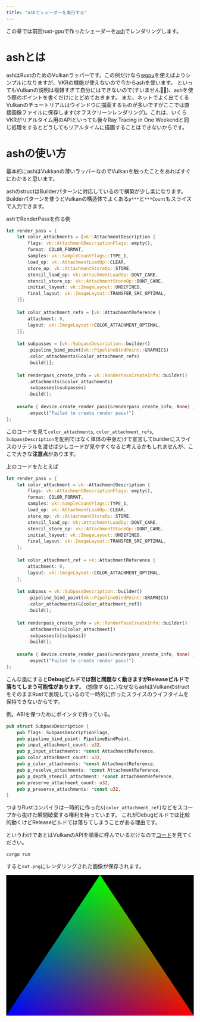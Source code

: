```yaml
---
title: "ashでシェーダーを実行する"
---
```


この章では前回rust-gpuで作ったシェーダーを[ash](https://github.com/MaikKlein/ash)でレンダリングします。

# ashとは

ashはRustのためのVulkanラッパーです。この例だけなら[wgpu](https://github.com/gfx-rs/wgpu)を使えばよりシンプルになりますが、VKRの機能が使えないので今からashを使います。
といってもVulkanの説明は複雑すぎて自分にはできないので(すいません🙇‍♂️)、ashを使う際のポイントを書くだけにとどめておきます。
また、ネットでよく出てくるVulkanのチュートリアルはウインドウに描画するものが多いですがここでは直接画像ファイルに保存します(オフスクリーンレンダリング)。これは、いくらVKRがリアルタイム用のAPIといっても後々Ray Tracing in One Weekendと同じ処理をするとどうしてもリアルタイムに描画することはできないからです。

# ashの使い方

基本的にashはVukkanの薄いラッパーなのでVulkanを触ったことをあればすぐにわかると思います。

ashのstructはBuilderパターンに対応しているので構築が少し楽になります。Builderパターンを使うとVulkanの構造体でよくある`p***`と`***Count`もスライスで入力できます。

ashでRenderPassを作る例
```rust
let render_pass = {
    let color_attachments = [vk::AttachmentDescription {
        flags: vk::AttachmentDescriptionFlags::empty(),
        format: COLOR_FORMAT,
        samples: vk::SampleCountFlags::TYPE_1,
        load_op: vk::AttachmentLoadOp::CLEAR,
        store_op: vk::AttachmentStoreOp::STORE,
        stencil_load_op: vk::AttachmentLoadOp::DONT_CARE,
        stencil_store_op: vk::AttachmentStoreOp::DONT_CARE,
        initial_layout: vk::ImageLayout::UNDEFINED,
        final_layout: vk::ImageLayout::TRANSFER_SRC_OPTIMAL,
    }];

    let color_attachment_refs = [vk::AttachmentReference {
        attachment: 0,
        layout: vk::ImageLayout::COLOR_ATTACHMENT_OPTIMAL,
    }];

    let subpasses = [vk::SubpassDescription::builder()
        .pipeline_bind_point(vk::PipelineBindPoint::GRAPHICS)
        .color_attachments(&color_attachment_refs)
        .build()];

    let renderpass_create_info = vk::RenderPassCreateInfo::builder()
        .attachments(&color_attachments)
        .subpasses(&subpasses)
        .build();

    unsafe { device.create_render_pass(&renderpass_create_info, None) }
        .expect("Failed to create render pass!")
};
```

このコードを見て`color_attachments`, `color_attachment_refs`, `SubpassDescription`を配列ではなく単体の中身だけで宣言してbuilderにスライスのリテラルを渡せば少しコードが見やすくなると考えるかもしれませんが、ここで大きな**注意点**があります。

上のコードをたとえば

```rust
let render_pass = {
    let color_attachment = vk::AttachmentDescription {
        flags: vk::AttachmentDescriptionFlags::empty(),
        format: COLOR_FORMAT,
        samples: vk::SampleCountFlags::TYPE_1,
        load_op: vk::AttachmentLoadOp::CLEAR,
        store_op: vk::AttachmentStoreOp::STORE,
        stencil_load_op: vk::AttachmentLoadOp::DONT_CARE,
        stencil_store_op: vk::AttachmentStoreOp::DONT_CARE,
        initial_layout: vk::ImageLayout::UNDEFINED,
        final_layout: vk::ImageLayout::TRANSFER_SRC_OPTIMAL,
    };

    let color_attachment_ref = vk::AttachmentReference {
        attachment: 0,
        layout: vk::ImageLayout::COLOR_ATTACHMENT_OPTIMAL,
    };

    let subpass = vk::SubpassDescription::builder()
        .pipeline_bind_point(vk::PipelineBindPoint::GRAPHICS)
        .color_attachments(&[color_attachment_ref])
        .build();

    let renderpass_create_info = vk::RenderPassCreateInfo::builder()
        .attachments(&[color_attachment])
        .subpasses(&[subpass])
        .build();

    unsafe { device.create_render_pass(&renderpass_create_info, None) }
        .expect("Failed to create render pass!")
};
```

こんな風にすると**Debugビルドでは割と問題なく動きますがReleaseビルドで落ちてしまう可能性があります**。
(想像するに、)なぜならashはVulkanのstructをそのままRustで表現しているので一時的に作ったスライスのライフタイムを保持できないからです。

例。ABIを保つためにポインタで持っている。
```rust
pub struct SubpassDescription {
    pub flags: SubpassDescriptionFlags,
    pub pipeline_bind_point: PipelineBindPoint,
    pub input_attachment_count: u32,
    pub p_input_attachments: *const AttachmentReference,
    pub color_attachment_count: u32,
    pub p_color_attachments: *const AttachmentReference,
    pub p_resolve_attachments: *const AttachmentReference,
    pub p_depth_stencil_attachment: *const AttachmentReference,
    pub preserve_attachment_count: u32,
    pub p_preserve_attachments: *const u32,
}
```

つまりRustコンパイラは一時的に作った`&[color_attachment_ref]`などをスコープから抜けた瞬間破棄する権利を持っています。
これがDebugビルドでは比較的動くけどReleaseビルドでは落ちてしまうことがある理由です。

というわけであとはVulkanのAPIを順番に呼んでいるだけなので[コード](https://github.com/hatoo/zenn-content/tree/master/rasterization-example)を見てください。

```
cargo run
```

すると`out.png`にレンダリングされた画像が保存されます。

![triangle](/images/triangle.png)